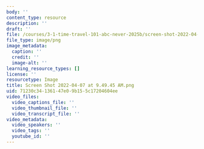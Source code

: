 ```yaml
---
body: ''
content_type: resource
description: ''
draft: ''
file: /courses/3-1-time-travel-101-abc-never-2025b/screen-shot-2022-04-07-at-94945-am.png
file_type: image/png
image_metadata:
  caption: ''
  credit: ''
  image-alt: ''
learning_resource_types: []
license: ''
resourcetype: Image
title: Screen Shot 2022-04-07 at 9.49.45 AM.png
uid: 71230c34-1361-47e0-9b15-5c17204604ee
video_files:
  video_captions_file: ''
  video_thumbnail_file: ''
  video_transcript_file: ''
video_metadata:
  video_speakers: ''
  video_tags: ''
  youtube_id: ''
---
```

